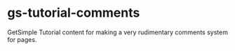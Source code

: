 # gs-tutorial-comments
GetSimple Tutorial content for making a very rudimentary comments system for pages.
